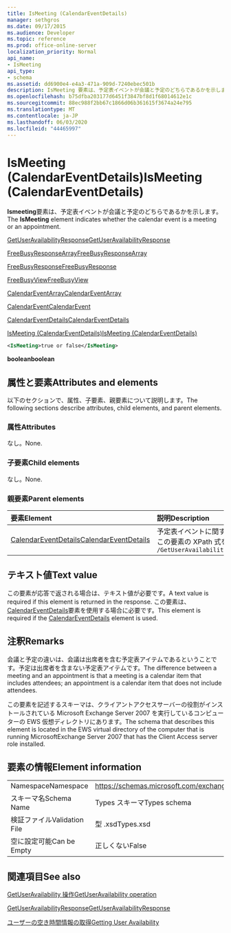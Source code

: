```yaml
---
title: IsMeeting (CalendarEventDetails)
manager: sethgros
ms.date: 09/17/2015
ms.audience: Developer
ms.topic: reference
ms.prod: office-online-server
localization_priority: Normal
api_name:
- IsMeeting
api_type:
- schema
ms.assetid: dd6900e4-e4a3-471a-909d-7240ebec501b
description: IsMeeting 要素は、予定表イベントが会議と予定のどちらであるかを示します。
ms.openlocfilehash: b75dfba203177d6451f3847bf8d1f68014612e1c
ms.sourcegitcommit: 88ec988f2bb67c1866d06b361615f3674a24e795
ms.translationtype: MT
ms.contentlocale: ja-JP
ms.lasthandoff: 06/03/2020
ms.locfileid: "44465997"
---
```

# <a name="ismeeting-calendareventdetails"></a><span data-ttu-id="72dda-103">IsMeeting (CalendarEventDetails)</span><span class="sxs-lookup"><span data-stu-id="72dda-103">IsMeeting (CalendarEventDetails)</span></span>

<span data-ttu-id="72dda-104">**Ismeeting**要素は、予定表イベントが会議と予定のどちらであるかを示します。</span><span class="sxs-lookup"><span data-stu-id="72dda-104">The **IsMeeting** element indicates whether the calendar event is a meeting or an appointment.</span></span> 
  
[<span data-ttu-id="72dda-105">GetUserAvailabilityResponse</span><span class="sxs-lookup"><span data-stu-id="72dda-105">GetUserAvailabilityResponse</span></span>](getuseravailabilityresponse.md)
  
[<span data-ttu-id="72dda-106">FreeBusyResponseArray</span><span class="sxs-lookup"><span data-stu-id="72dda-106">FreeBusyResponseArray</span></span>](freebusyresponsearray.md)
  
[<span data-ttu-id="72dda-107">FreeBusyResponse</span><span class="sxs-lookup"><span data-stu-id="72dda-107">FreeBusyResponse</span></span>](freebusyresponse.md)
  
[<span data-ttu-id="72dda-108">FreeBusyView</span><span class="sxs-lookup"><span data-stu-id="72dda-108">FreeBusyView</span></span>](freebusyview.md)
  
[<span data-ttu-id="72dda-109">CalendarEventArray</span><span class="sxs-lookup"><span data-stu-id="72dda-109">CalendarEventArray</span></span>](calendareventarray.md)
  
[<span data-ttu-id="72dda-110">CalendarEvent</span><span class="sxs-lookup"><span data-stu-id="72dda-110">CalendarEvent</span></span>](calendarevent.md)
  
[<span data-ttu-id="72dda-111">CalendarEventDetails</span><span class="sxs-lookup"><span data-stu-id="72dda-111">CalendarEventDetails</span></span>](calendareventdetails.md)
  
[<span data-ttu-id="72dda-112">IsMeeting (CalendarEventDetails)</span><span class="sxs-lookup"><span data-stu-id="72dda-112">IsMeeting (CalendarEventDetails)</span></span>](ismeeting-calendareventdetails.md)
  
```xml
<IsMeeting>true or false</IsMeeting>
```

 <span data-ttu-id="72dda-113">**boolean**</span><span class="sxs-lookup"><span data-stu-id="72dda-113">**boolean**</span></span>
## <a name="attributes-and-elements"></a><span data-ttu-id="72dda-114">属性と要素</span><span class="sxs-lookup"><span data-stu-id="72dda-114">Attributes and elements</span></span>

<span data-ttu-id="72dda-115">以下のセクションで、属性、子要素、親要素について説明します。</span><span class="sxs-lookup"><span data-stu-id="72dda-115">The following sections describe attributes, child elements, and parent elements.</span></span>
  
### <a name="attributes"></a><span data-ttu-id="72dda-116">属性</span><span class="sxs-lookup"><span data-stu-id="72dda-116">Attributes</span></span>

<span data-ttu-id="72dda-117">なし。</span><span class="sxs-lookup"><span data-stu-id="72dda-117">None.</span></span>
  
### <a name="child-elements"></a><span data-ttu-id="72dda-118">子要素</span><span class="sxs-lookup"><span data-stu-id="72dda-118">Child elements</span></span>

<span data-ttu-id="72dda-119">なし。</span><span class="sxs-lookup"><span data-stu-id="72dda-119">None.</span></span>
  
### <a name="parent-elements"></a><span data-ttu-id="72dda-120">親要素</span><span class="sxs-lookup"><span data-stu-id="72dda-120">Parent elements</span></span>

|<span data-ttu-id="72dda-121">**要素**</span><span class="sxs-lookup"><span data-stu-id="72dda-121">**Element**</span></span>|<span data-ttu-id="72dda-122">**説明**</span><span class="sxs-lookup"><span data-stu-id="72dda-122">**Description**</span></span>|
|:-----|:-----|
|[<span data-ttu-id="72dda-123">CalendarEventDetails</span><span class="sxs-lookup"><span data-stu-id="72dda-123">CalendarEventDetails</span></span>](calendareventdetails.md) <br/> |<span data-ttu-id="72dda-124">予定表イベントに関する追加情報を提供します。</span><span class="sxs-lookup"><span data-stu-id="72dda-124">Provides additional information for a calendar event.</span></span>  <br/> <span data-ttu-id="72dda-125">この要素の XPath 式を次に示します。</span><span class="sxs-lookup"><span data-stu-id="72dda-125">The following is the XPath expression to this element:</span></span>  <br/>  `/GetUserAvailabilityResponse/FreeBusyResponseArray/FreeBusyResponse/FreeBusyView/CalendarEventArray/CalendarEvent[i]/CalendarEventDetails` <br/> |
   
## <a name="text-value"></a><span data-ttu-id="72dda-126">テキスト値</span><span class="sxs-lookup"><span data-stu-id="72dda-126">Text value</span></span>

<span data-ttu-id="72dda-127">この要素が応答で返される場合は、テキスト値が必要です。</span><span class="sxs-lookup"><span data-stu-id="72dda-127">A text value is required if this element is returned in the response.</span></span> <span data-ttu-id="72dda-128">この要素は、 [CalendarEventDetails](calendareventdetails.md)要素を使用する場合に必要です。</span><span class="sxs-lookup"><span data-stu-id="72dda-128">This element is required if the [CalendarEventDetails](calendareventdetails.md) element is used.</span></span> 
  
## <a name="remarks"></a><span data-ttu-id="72dda-129">注釈</span><span class="sxs-lookup"><span data-stu-id="72dda-129">Remarks</span></span>

<span data-ttu-id="72dda-130">会議と予定の違いは、会議は出席者を含む予定表アイテムであるということです。予定は出席者を含まない予定表アイテムです。</span><span class="sxs-lookup"><span data-stu-id="72dda-130">The difference between a meeting and an appointment is that a meeting is a calendar item that includes attendees; an appointment is a calendar item that does not include attendees.</span></span>
  
<span data-ttu-id="72dda-131">この要素を記述するスキーマは、クライアントアクセスサーバーの役割がインストールされている Microsoft Exchange Server 2007 を実行しているコンピューターの EWS 仮想ディレクトリにあります。</span><span class="sxs-lookup"><span data-stu-id="72dda-131">The schema that describes this element is located in the EWS virtual directory of the computer that is running MicrosoftExchange Server 2007 that has the Client Access server role installed.</span></span>
  
## <a name="element-information"></a><span data-ttu-id="72dda-132">要素の情報</span><span class="sxs-lookup"><span data-stu-id="72dda-132">Element information</span></span>

|||
|:-----|:-----|
|<span data-ttu-id="72dda-133">Namespace</span><span class="sxs-lookup"><span data-stu-id="72dda-133">Namespace</span></span>  <br/> |https://schemas.microsoft.com/exchange/services/2006/types  <br/> |
|<span data-ttu-id="72dda-134">スキーマ名</span><span class="sxs-lookup"><span data-stu-id="72dda-134">Schema Name</span></span>  <br/> |<span data-ttu-id="72dda-135">Types スキーマ</span><span class="sxs-lookup"><span data-stu-id="72dda-135">Types schema</span></span>  <br/> |
|<span data-ttu-id="72dda-136">検証ファイル</span><span class="sxs-lookup"><span data-stu-id="72dda-136">Validation File</span></span>  <br/> |<span data-ttu-id="72dda-137">型 .xsd</span><span class="sxs-lookup"><span data-stu-id="72dda-137">Types.xsd</span></span>  <br/> |
|<span data-ttu-id="72dda-138">空に設定可能</span><span class="sxs-lookup"><span data-stu-id="72dda-138">Can be Empty</span></span>  <br/> |<span data-ttu-id="72dda-139">正しくない</span><span class="sxs-lookup"><span data-stu-id="72dda-139">False</span></span>  <br/> |
   
## <a name="see-also"></a><span data-ttu-id="72dda-140">関連項目</span><span class="sxs-lookup"><span data-stu-id="72dda-140">See also</span></span>



[<span data-ttu-id="72dda-141">GetUserAvailability 操作</span><span class="sxs-lookup"><span data-stu-id="72dda-141">GetUserAvailability operation</span></span>](getuseravailability-operation.md)
  
[<span data-ttu-id="72dda-142">GetUserAvailabilityResponse</span><span class="sxs-lookup"><span data-stu-id="72dda-142">GetUserAvailabilityResponse</span></span>](getuseravailabilityresponse.md)


[<span data-ttu-id="72dda-143">ユーザーの空き時間情報の取得</span><span class="sxs-lookup"><span data-stu-id="72dda-143">Getting User Availability</span></span>](https://msdn.microsoft.com/library/d4133fcb-9b0f-4e6b-aadf-a389da83516a%28Office.15%29.aspx)

